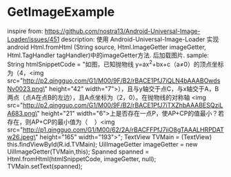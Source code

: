 GetImageExample
===============

  inspire from: https://github.com/nostra13/Android-Universal-Image-Loader/issues/451
  description:
         使用 Android-Universal-Image-Loader 实现 android Html.fromHtml (String source, Html.ImageGetter imageGetter, Html.TagHandler tagHandler)中的imageGetter方法.
           后加载图片.
  sample:
           String htmlSnippetCode = "如图，已知抛物线 y=ax<sup>2</sup>+bx+c（a≠0）的顶点坐标为（4，<img src=\"http://p2.qingguo.com/G1/M00/9F/B2/rBACE1PfJ7iQLN4bAAABOwdsNv0023.png\" height=\"42\" width=\"7\">），且与y轴交于点C，与x轴交于A，B两点（点A在点B的左边），且A点坐标为（2，0）。在抛物线的对称轴 <img src=\"http://p2.qingguo.com/G1/M00/9F/B2/rBACE1PfJ7iTXZhbAAABESQziLA683.png\" height=\"21\" width=\"6\">上是否存在一点P，使AP+CP的值最小？若存在，则AP+CP的最小值为（&nbsp;&nbsp;&nbsp;&nbsp;）<img src=\"http://p1.qingguo.com/G1/M00/62/2A/rBACFFPfJ7iiO8gTAAALHRPDATw26.jpeg\" height=\"165\" width=\"193\">";
           TextView TVMain = (TextView) this.findViewById(R.id.TVMain);
           UilImageGetter imageGetter = new UilImageGetter(TVMain,this);
           Spanned spanned = Html.fromHtml(htmlSnippetCode, imageGetter, null);
           TVMain.setText(spanned);
